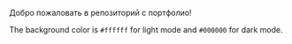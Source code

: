 Добро пожаловать в репозиторий с портфолио!

The background color is `#ffffff` for light mode and `#000000` for dark mode.
